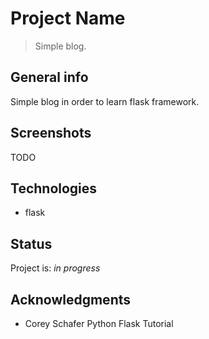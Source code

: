 # Project Name
> Simple blog.

## General info
Simple blog in order to learn flask framework.

## Screenshots
TODO

## Technologies
* flask

## Status
Project is: _in progress_

## Acknowledgments

* Corey Schafer Python Flask Tutorial
